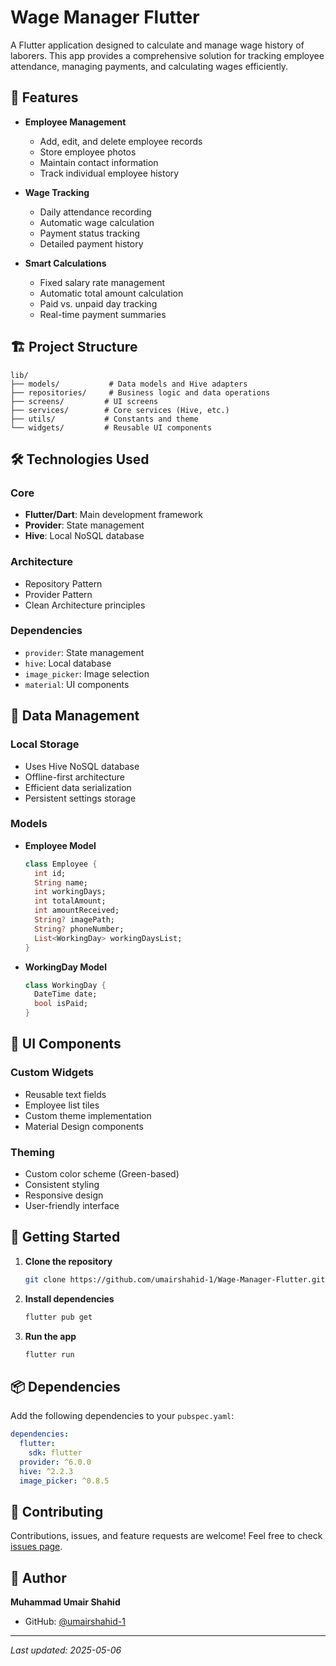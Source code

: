 # Wage Manager Flutter

A Flutter application designed to calculate and manage wage history of laborers. This app provides a comprehensive solution for tracking employee attendance, managing payments, and calculating wages efficiently.

## 📱 Features

- **Employee Management**
  - Add, edit, and delete employee records
  - Store employee photos
  - Maintain contact information
  - Track individual employee history

- **Wage Tracking**
  - Daily attendance recording
  - Automatic wage calculation
  - Payment status tracking
  - Detailed payment history

- **Smart Calculations**
  - Fixed salary rate management
  - Automatic total amount calculation
  - Paid vs. unpaid day tracking
  - Real-time payment summaries

## 🏗️ Project Structure

```
lib/
├── models/           # Data models and Hive adapters
├── repositories/     # Business logic and data operations
├── screens/         # UI screens
├── services/        # Core services (Hive, etc.)
├── utils/           # Constants and theme
└── widgets/         # Reusable UI components
```

## 🛠️ Technologies Used

### Core
- **Flutter/Dart**: Main development framework
- **Provider**: State management
- **Hive**: Local NoSQL database

### Architecture
- Repository Pattern
- Provider Pattern
- Clean Architecture principles

### Dependencies
- `provider`: State management
- `hive`: Local database
- `image_picker`: Image selection
- `material`: UI components

## 💾 Data Management

### Local Storage
- Uses Hive NoSQL database
- Offline-first architecture
- Efficient data serialization
- Persistent settings storage

### Models
- **Employee Model**
  ```dart
  class Employee {
    int id;
    String name;
    int workingDays;
    int totalAmount;
    int amountReceived;
    String? imagePath;
    String? phoneNumber;
    List<WorkingDay> workingDaysList;
  }
  ```

- **WorkingDay Model**
  ```dart
  class WorkingDay {
    DateTime date;
    bool isPaid;
  }
  ```

## 🎨 UI Components

### Custom Widgets
- Reusable text fields
- Employee list tiles
- Custom theme implementation
- Material Design components

### Theming
- Custom color scheme (Green-based)
- Consistent styling
- Responsive design
- User-friendly interface

## 🚀 Getting Started

1. **Clone the repository**
   ```bash
   git clone https://github.com/umairshahid-1/Wage-Manager-Flutter.git
   ```

2. **Install dependencies**
   ```bash
   flutter pub get
   ```

3. **Run the app**
   ```bash
   flutter run
   ```

## 📦 Dependencies

Add the following dependencies to your `pubspec.yaml`:

```yaml
dependencies:
  flutter:
    sdk: flutter
  provider: ^6.0.0
  hive: ^2.2.3
  image_picker: ^0.8.5
```

## 🤝 Contributing

Contributions, issues, and feature requests are welcome! Feel free to check [issues page](https://github.com/umairshahid-1/Wage-Manager-Flutter/issues).


## 👤 Author

**Muhammad Umair Shahid**
- GitHub: [@umairshahid-1](https://github.com/umairshahid-1)

---
*Last updated: 2025-05-06*
